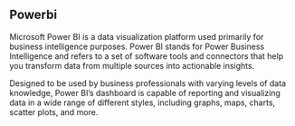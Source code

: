 ## Powerbi
Microsoft Power BI is a data visualization platform used primarily for business intelligence purposes. Power BI stands for Power Business Intelligence and refers to a set of software tools and connectors that help you transform data from multiple sources into actionable insights.

Designed to be used by business professionals with varying levels of data knowledge, Power BI’s dashboard is capable of reporting and visualizing data in a wide range of different styles, including graphs, maps, charts, scatter plots, and more.
